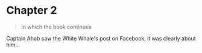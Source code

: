 # Chapter 2

> In which the book continues

Captain Ahab saw the White Whale's post on Facebook, it was clearly about him...